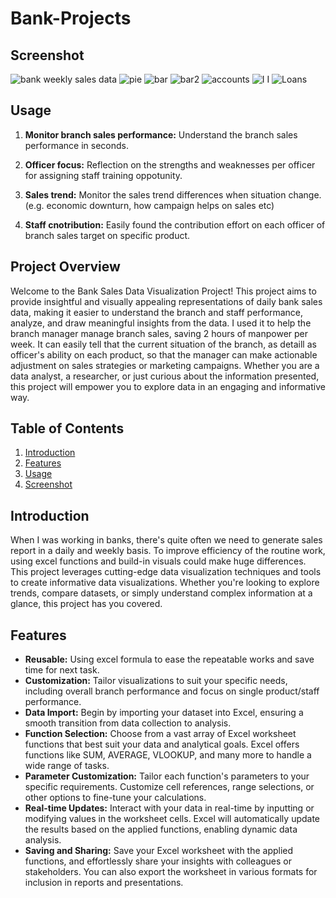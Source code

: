 # Bank-Projects

## Screenshot

![bank weekly sales data](https://github.com/franco05hk/Bank-Projects/assets/71271948/a3660068-a741-4ae6-8285-095bb6bb7741)
![pie](https://github.com/franco05hk/Bank-Projects/assets/71271948/4821fed4-c526-49ee-9283-dac504723425)
![bar](https://github.com/franco05hk/Bank-Projects/assets/71271948/cfd1c10f-3cbd-4a15-80e4-38a9bb3f659d)
![bar2](https://github.com/franco05hk/Bank-Projects/assets/71271948/b2ddff61-9043-4a17-8831-40c0f1e053a2)
![accounts](https://github.com/franco05hk/Bank-Projects/assets/71271948/45b025c8-8ac7-4061-8efc-184fb2b1606d)
![I I](https://github.com/franco05hk/Bank-Projects/assets/71271948/dfa9f866-7e3b-4efe-94ff-66e9c74b81d9)
![Loans](https://github.com/franco05hk/Bank-Projects/assets/71271948/ae1c01d8-f50c-4615-897e-edd85ade6505)

## Usage

1. **Monitor branch sales performance:** Understand the branch sales performance in seconds.

2. **Officer focus:** Reflection on the strengths and weaknesses per officer for assigning staff training oppotunity.

3. **Sales trend:** Monitor the sales trend differences when situation change. (e.g. economic downturn, how campaign helps on sales etc)

4. **Staff cnotribution:** Easily found the contribution effort on each officer of branch sales target on specific product.

## Project Overview

Welcome to the Bank Sales Data Visualization Project! This project aims to provide insightful and visually appealing representations of daily bank sales data, making it easier to understand the branch and staff performance, analyze, and draw meaningful insights from the data. I used it to help the branch manager manage branch sales, saving 2 hours of manpower per week. It can easily tell that the current situation of the branch, as detaill as officer's ability on each product, so that the manager can make actionable adjustment on sales strategies or marketing campaigns. Whether you are a data analyst, a researcher, or just curious about the information presented, this project will empower you to explore data in an engaging and informative way.

## Table of Contents

1. [Introduction](#introduction)
2. [Features](#features)
3. [Usage](#usage)
4. [Screenshot](#screenshot)

## Introduction

When I was working in banks, there's quite often we need to generate sales report in a daily and weekly basis. To improve efficiency of the routine work, using excel functions and build-in visuals could make huge differences. This project leverages cutting-edge data visualization techniques and tools to create informative data visualizations. Whether you're looking to explore trends, compare datasets, or simply understand complex information at a glance, this project has you covered.

## Features

- **Reusable:** Using excel formula to ease the repeatable works and save time for next task.
- **Customization:** Tailor visualizations to suit your specific needs, including overall branch performance and focus on single product/staff performance.
- **Data Import:** Begin by importing your dataset into Excel, ensuring a smooth transition from data collection to analysis.
- **Function Selection:** Choose from a vast array of Excel worksheet functions that best suit your data and analytical goals. Excel offers functions like SUM, AVERAGE, VLOOKUP, and many more to handle a wide range of tasks.
- **Parameter Customization:** Tailor each function's parameters to your specific requirements. Customize cell references, range selections, or other options to fine-tune your calculations.
- **Real-time Updates:** Interact with your data in real-time by inputting or modifying values in the worksheet cells. Excel will automatically update the results based on the applied functions, enabling dynamic data analysis.
- **Saving and Sharing:** Save your Excel worksheet with the applied functions, and effortlessly share your insights with colleagues or stakeholders. You can also export the worksheet in various formats for inclusion in reports and presentations.






